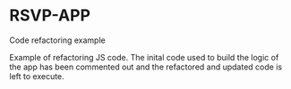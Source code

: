 # RSVP-APP
Code refactoring example 

Example of refactoring JS code. The inital code used to build the logic of the app has been commented out and the refactored and updated code is left to execute.